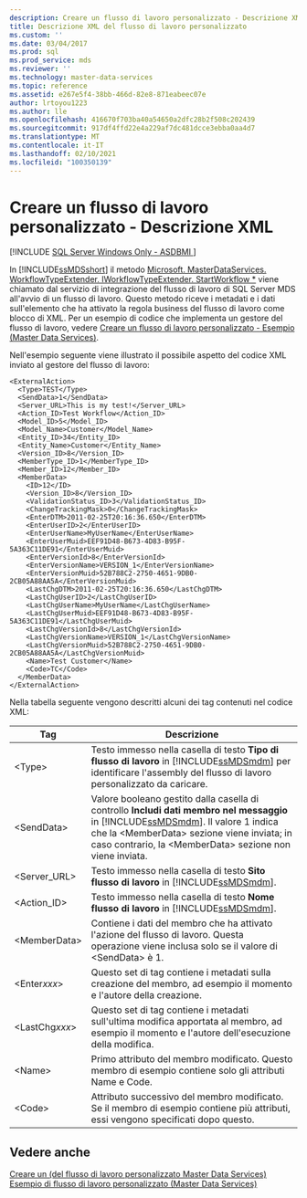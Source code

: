 ```yaml
---
description: Creare un flusso di lavoro personalizzato - Descrizione XML
title: Descrizione XML del flusso di lavoro personalizzato
ms.custom: ''
ms.date: 03/04/2017
ms.prod: sql
ms.prod_service: mds
ms.reviewer: ''
ms.technology: master-data-services
ms.topic: reference
ms.assetid: e267e5f4-38bb-466d-82e8-871eabeec07e
author: lrtoyou1223
ms.author: lle
ms.openlocfilehash: 416670f703ba40a54650a2dfc28b2f508c202439
ms.sourcegitcommit: 917df4ffd22e4a229af7dc481dcce3ebba0aa4d7
ms.translationtype: MT
ms.contentlocale: it-IT
ms.lasthandoff: 02/10/2021
ms.locfileid: "100350139"
---
```

# <a name="create-a-custom-workflow---xml-description"></a>Creare un flusso di lavoro personalizzato - Descrizione XML

[!INCLUDE [SQL Server Windows Only - ASDBMI ](../../includes/applies-to-version/sql-windows-only-asdbmi.md)]

  In [!INCLUDE[ssMDSshort](../../includes/ssmdsshort-md.md)] il metodo [Microsoft. MasterDataServices. WorkflowTypeExtender. IWorkflowTypeExtender. StartWorkflow *](/previous-versions/sql/sql-server-2016/hh759009(v=sql.130)) viene chiamato dal servizio di integrazione del flusso di lavoro di SQL Server MDS all'avvio di un flusso di lavoro. Questo metodo riceve i metadati e i dati sull'elemento che ha attivato la regola business del flusso di lavoro come blocco di XML. Per un esempio di codice che implementa un gestore del flusso di lavoro, vedere [Creare un flusso di lavoro personalizzato - Esempio &#40;Master Data Services&#41;](../../master-data-services/develop/create-a-custom-workflow-example.md).  
  
 Nell'esempio seguente viene illustrato il possibile aspetto del codice XML inviato al gestore del flusso di lavoro:  
  
```scr  
<ExternalAction>  
  <Type>TEST</Type>  
  <SendData>1</SendData>  
  <Server_URL>This is my test!</Server_URL>  
  <Action_ID>Test Workflow</Action_ID>  
  <Model_ID>5</Model_ID>  
  <Model_Name>Customer</Model_Name>  
  <Entity_ID>34</Entity_ID>  
  <Entity_Name>Customer</Entity_Name>  
  <Version_ID>8</Version_ID>  
  <MemberType_ID>1</MemberType_ID>  
  <Member_ID>12</Member_ID>  
  <MemberData>  
    <ID>12</ID>  
    <Version_ID>8</Version_ID>  
    <ValidationStatus_ID>3</ValidationStatus_ID>  
    <ChangeTrackingMask>0</ChangeTrackingMask>  
    <EnterDTM>2011-02-25T20:16:36.650</EnterDTM>  
    <EnterUserID>2</EnterUserID>  
    <EnterUserName>MyUserName</EnterUserName>  
    <EnterUserMuid>EEF91D48-B673-4D83-B95F-5A363C11DE91</EnterUserMuid>  
    <EnterVersionId>8</EnterVersionId>  
    <EnterVersionName>VERSION_1</EnterVersionName>  
    <EnterVersionMuid>52B788C2-2750-4651-9DB0-2CB05A88AA5A</EnterVersionMuid>  
    <LastChgDTM>2011-02-25T20:16:36.650</LastChgDTM>  
    <LastChgUserID>2</LastChgUserID>  
    <LastChgUserName>MyUserName</LastChgUserName>  
    <LastChgUserMuid>EEF91D48-B673-4D83-B95F-5A363C11DE91</LastChgUserMuid>  
    <LastChgVersionId>8</LastChgVersionId>  
    <LastChgVersionName>VERSION_1</LastChgVersionName>  
    <LastChgVersionMuid>52B788C2-2750-4651-9DB0-2CB05A88AA5A</LastChgVersionMuid>  
    <Name>Test Customer</Name>  
    <Code>TC</Code>  
  </MemberData>  
</ExternalAction>  
```  
  
 Nella tabella seguente vengono descritti alcuni dei tag contenuti nel codice XML:  
  
|Tag|Descrizione|  
|---------|-----------------|  
|\<Type>|Testo immesso nella casella di testo **Tipo di flusso di lavoro** in [!INCLUDE[ssMDSmdm](../../includes/ssmdsmdm-md.md)] per identificare l'assembly del flusso di lavoro personalizzato da caricare.|  
|\<SendData>|Valore booleano gestito dalla casella di controllo **Includi dati membro nel messaggio** in [!INCLUDE[ssMDSmdm](../../includes/ssmdsmdm-md.md)]. Il valore 1 indica che la \<MemberData> sezione viene inviata; in caso contrario, la \<MemberData> sezione non viene inviata.|  
|<Server_URL>|Testo immesso nella casella di testo **Sito flusso di lavoro** in [!INCLUDE[ssMDSmdm](../../includes/ssmdsmdm-md.md)].|  
|<Action_ID>|Testo immesso nella casella di testo **Nome flusso di lavoro** in [!INCLUDE[ssMDSmdm](../../includes/ssmdsmdm-md.md)].|  
|\<MemberData>|Contiene i dati del membro che ha attivato l'azione del flusso di lavoro. Questa operazione viene inclusa solo se il valore di \<SendData> è 1.|  
|\<Enter*xxx*>|Questo set di tag contiene i metadati sulla creazione del membro, ad esempio il momento e l'autore della creazione.|  
|\<LastChg*xxx*>|Questo set di tag contiene i metadati sull'ultima modifica apportata al membro, ad esempio il momento e l'autore dell'esecuzione della modifica.|  
|\<Name>|Primo attributo del membro modificato. Questo membro di esempio contiene solo gli attributi Name e Code.|  
|\<Code>|Attributo successivo del membro modificato. Se il membro di esempio contiene più attributi, essi vengono specificati dopo questo.|  
  
## <a name="see-also"></a>Vedere anche  
 [Creare un &#40;del flusso di lavoro personalizzato Master Data Services&#41;](../../master-data-services/develop/create-a-custom-workflow-master-data-services.md)   
 [Esempio di flusso di lavoro personalizzato &#40;Master Data Services&#41;](../../master-data-services/develop/create-a-custom-workflow-example.md)  
  
  
